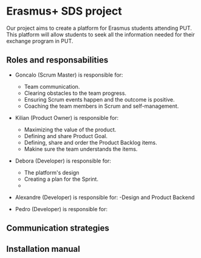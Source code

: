 # Erasmus+ SDS project
Our project aims to create a platform for Erasmus students attending PUT. This platform will allow students to seek all the information needed for their exchange program in PUT.

## Roles and responsabilities 

- Goncalo (Scrum Master) is responsible for:
  - Team communication.
  - Clearing obstacles to the team progress.
  - Ensuring Scrum events happen and the outcome is positive.
  - Coaching the team members in Scrum and self-management.

- Kilian (Product Owner) is responsible for:
  - Maximizing the value of the product.
  - Defining and share Product Goal.
  - Defining, share and order the Product Backlog items.
  - Makine sure the team understands the items.

- Debora (Developer) is responsible for:
  - The platform's design
  - Creating a plan for the Sprint.
  - 

- Alexandre (Developer) is responsible for:
  -Design and Product Backend

- Pedro (Developer) is responsible for:
## Communication strategies


## Installation manual
